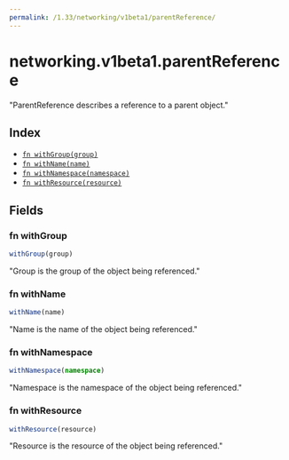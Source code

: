 ```yaml
---
permalink: /1.33/networking/v1beta1/parentReference/
---
```


# networking.v1beta1.parentReference

"ParentReference describes a reference to a parent object."

## Index

* [`fn withGroup(group)`](#fn-withgroup)
* [`fn withName(name)`](#fn-withname)
* [`fn withNamespace(namespace)`](#fn-withnamespace)
* [`fn withResource(resource)`](#fn-withresource)

## Fields

### fn withGroup

```ts
withGroup(group)
```

"Group is the group of the object being referenced."

### fn withName

```ts
withName(name)
```

"Name is the name of the object being referenced."

### fn withNamespace

```ts
withNamespace(namespace)
```

"Namespace is the namespace of the object being referenced."

### fn withResource

```ts
withResource(resource)
```

"Resource is the resource of the object being referenced."